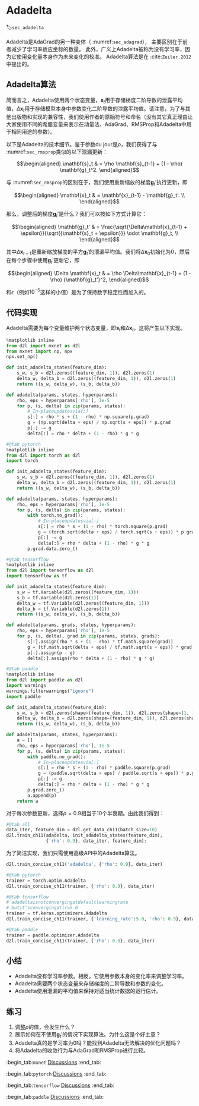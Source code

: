# Adadelta
:label:`sec_adadelta`


Adadelta是AdaGrad的另一种变体（ :numref:`sec_adagrad`），
主要区别在于前者减少了学习率适应坐标的数量。
此外，广义上Adadelta被称为没有学习率，因为它使用变化量本身作为未来变化的校准。
Adadelta算法是在 :cite:`Zeiler.2012`中提出的。

## Adadelta算法

简而言之，Adadelta使用两个状态变量，$\mathbf{s}_t$用于存储梯度二阶导数的泄露平均值，$\Delta\mathbf{x}_t$用于存储模型本身中参数变化二阶导数的泄露平均值。请注意，为了与其他出版物和实现的兼容性，我们使用作者的原始符号和命名（没有其它真正理由让大家使用不同的希腊变量来表示在动量法、AdaGrad、RMSProp和Adadelta中用于相同用途的参数）。

以下是Adadelta的技术细节。鉴于参数du jour是$\rho$，我们获得了与 :numref:`sec_rmsprop`类似的以下泄漏更新：

$$\begin{aligned}
    \mathbf{s}_t & = \rho \mathbf{s}_{t-1} + (1 - \rho) \mathbf{g}_t^2.
\end{aligned}$$

与 :numref:`sec_rmsprop`的区别在于，我们使用重新缩放的梯度$\mathbf{g}_t'$执行更新，即

$$\begin{aligned}
    \mathbf{x}_t  & = \mathbf{x}_{t-1} - \mathbf{g}_t'. \\
\end{aligned}$$

那么，调整后的梯度$\mathbf{g}_t'$是什么？我们可以按如下方式计算它：

$$\begin{aligned}
    \mathbf{g}_t' & = \frac{\sqrt{\Delta\mathbf{x}_{t-1} + \epsilon}}{\sqrt{{\mathbf{s}_t + \epsilon}}} \odot \mathbf{g}_t, \\
\end{aligned}$$

其中$\Delta \mathbf{x}_{t-1}$是重新缩放梯度的平方$\mathbf{g}_t'$的泄漏平均值。我们将$\Delta \mathbf{x}_{0}$初始化为$0$，然后在每个步骤中使用$\mathbf{g}_t'$更新它，即

$$\begin{aligned}
    \Delta \mathbf{x}_t & = \rho \Delta\mathbf{x}_{t-1} + (1 - \rho) {\mathbf{g}_t'}^2,
\end{aligned}$$

和$\epsilon$（例如$10^{-5}$这样的小值）是为了保持数字稳定性而加入的。

## 代码实现

Adadelta需要为每个变量维护两个状态变量，即$\mathbf{s}_t$和$\Delta\mathbf{x}_t$。这将产生以下实现。

```python
%matplotlib inline
from d2l import mxnet as d2l
from mxnet import np, npx
npx.set_np()

def init_adadelta_states(feature_dim):
    s_w, s_b = d2l.zeros((feature_dim, 1)), d2l.zeros(1)
    delta_w, delta_b = d2l.zeros((feature_dim, 1)), d2l.zeros(1)
    return ((s_w, delta_w), (s_b, delta_b))

def adadelta(params, states, hyperparams):
    rho, eps = hyperparams['rho'], 1e-5
    for p, (s, delta) in zip(params, states):
        # In-placeupdatesvia[:]
        s[:] = rho * s + (1 - rho) * np.square(p.grad)
        g = (np.sqrt(delta + eps) / np.sqrt(s + eps)) * p.grad
        p[:] -= g
        delta[:] = rho * delta + (1 - rho) * g * g
```

```python
#@tab pytorch
%matplotlib inline
from d2l import torch as d2l
import torch

def init_adadelta_states(feature_dim):
    s_w, s_b = d2l.zeros((feature_dim, 1)), d2l.zeros(1)
    delta_w, delta_b = d2l.zeros((feature_dim, 1)), d2l.zeros(1)
    return ((s_w, delta_w), (s_b, delta_b))

def adadelta(params, states, hyperparams):
    rho, eps = hyperparams['rho'], 1e-5
    for p, (s, delta) in zip(params, states):
        with torch.no_grad():
            # In-placeupdatesvia[:]
            s[:] = rho * s + (1 - rho) * torch.square(p.grad)
            g = (torch.sqrt(delta + eps) / torch.sqrt(s + eps)) * p.grad
            p[:] -= g
            delta[:] = rho * delta + (1 - rho) * g * g
        p.grad.data.zero_()
```

```python
#@tab tensorflow
%matplotlib inline
from d2l import tensorflow as d2l
import tensorflow as tf

def init_adadelta_states(feature_dim):
    s_w = tf.Variable(d2l.zeros((feature_dim, 1)))
    s_b = tf.Variable(d2l.zeros(1))
    delta_w = tf.Variable(d2l.zeros((feature_dim, 1)))
    delta_b = tf.Variable(d2l.zeros(1))
    return ((s_w, delta_w), (s_b, delta_b))

def adadelta(params, grads, states, hyperparams):
    rho, eps = hyperparams['rho'], 1e-5
    for p, (s, delta), grad in zip(params, states, grads):
        s[:].assign(rho * s + (1 - rho) * tf.math.square(grad))
        g = (tf.math.sqrt(delta + eps) / tf.math.sqrt(s + eps)) * grad
        p[:].assign(p - g)
        delta[:].assign(rho * delta + (1 - rho) * g * g)
```

```python
#@tab paddle
%matplotlib inline
from d2l import paddle as d2l
import warnings
warnings.filterwarnings("ignore")
import paddle

def init_adadelta_states(feature_dim):
    s_w, s_b = d2l.zeros(shape=(feature_dim, 1)), d2l.zeros(shape=(1, )) 
    delta_w, delta_b = d2l.zeros(shape=(feature_dim, 1)), d2l.zeros(shape=(1, )) 
    return ((s_w, delta_w), (s_b, delta_b))

def adadelta(params, states, hyperparams):
    a = []
    rho, eps = hyperparams['rho'], 1e-5
    for p, (s, delta) in zip(params, states):
        with paddle.no_grad():
            # In-placeupdatesvia[:]
            s[:] = rho * s + (1 - rho) * paddle.square(p.grad)
            g = (paddle.sqrt(delta + eps) / paddle.sqrt(s + eps)) * p.grad
            p[:] -= g
            delta[:] = rho * delta + (1 - rho) * g * g
        p.grad.zero_()
        a.append(p)
    return a
```

对于每次参数更新，选择$\rho = 0.9$相当于10个半衰期。由此我们得到：

```python
#@tab all
data_iter, feature_dim = d2l.get_data_ch11(batch_size=10)
d2l.train_ch11(adadelta, init_adadelta_states(feature_dim),
               {'rho': 0.9}, data_iter, feature_dim);
```

为了简洁实现，我们只需使用高级API中的Adadelta算法。

```python
d2l.train_concise_ch11('adadelta', {'rho': 0.9}, data_iter)
```

```python
#@tab pytorch
trainer = torch.optim.Adadelta
d2l.train_concise_ch11(trainer, {'rho': 0.9}, data_iter)
```

```python
#@tab tensorflow
# adadeltaisnotconvergingatdefaultlearningrate
# butit'sconvergingatlr=5.0
trainer = tf.keras.optimizers.Adadelta
d2l.train_concise_ch11(trainer, {'learning_rate':5.0, 'rho': 0.9}, data_iter)
```

```python
#@tab paddle
trainer = paddle.optimizer.Adadelta
d2l.train_concise_ch11(trainer, {'rho': 0.9}, data_iter)
```

## 小结

* Adadelta没有学习率参数。相反，它使用参数本身的变化率来调整学习率。
* Adadelta需要两个状态变量来存储梯度的二阶导数和参数的变化。
* Adadelta使用泄漏的平均值来保持对适当统计数据的运行估计。

## 练习

1. 调整$\rho$的值，会发生什么？
1. 展示如何在不使用$\mathbf{g}_t'$的情况下实现算法。为什么这是个好主意？
1. Adadelta真的是学习率为0吗？能找到Adadelta无法解决的优化问题吗？
1. 将Adadelta的收敛行为与AdaGrad和RMSProp进行比较。

:begin_tab:`mxnet`
[Discussions](https://discuss.d2l.ai/t/5771)
:end_tab:

:begin_tab:`pytorch`
[Discussions](https://discuss.d2l.ai/t/5772)
:end_tab:

:begin_tab:`tensorflow`
[Discussions](https://discuss.d2l.ai/t/5773)
:end_tab:

:begin_tab:`paddle`
[Discussions](https://discuss.d2l.ai/t/11854)
:end_tab:
